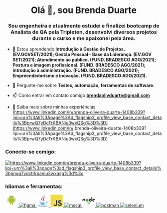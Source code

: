 <h1 align="center">Olá 👋, sou Brenda Duarte</h1>
<h3 align="center">Sou engenheira e atualmente estudei e finalizei bootcamp de Analista de QA pela Tripleten, desenvolvi diversos projetos durante o curso e me apaixonei pela área.</h3>

- 🌱 Estou aprendendo **Introdução à Gestão de Projetos. (EV.GOVSET/2021); Gestão Pessoal - Base da Liderança. (EV.GOV SET/2021); Atendimento ao público. (FUND. BRADESCO AGO/2021); Postura e imagem profissional. (FUND. BRADESCO AGO/2021); Introdução à administração. (FUND. BRADESCO AGO/2021); Empreendedorismo e inovação. (FUND. BRADESCO AGO/2021).**

- 💬 Pergunte-me sobre **Testes, automação, ferramentas de software.**

- 📫 Como entrar em contato comigo **brendaolivduarte@gmail.com**

- 📄 Saiba mais sobre minhas experiências [https://www.linkedin.com/in/brenda-oliveira-duarte-1408b339?lipi=urn%3Ali%3Apage%3Ad_flagship3_profile_view_base_contact_details%3BprwQ7yDcTrKBANiu3wxQSg%3D%3D](https://www.linkedin.com/in/ brenda-oliveira-duarte-1408b339?lipi=urn%3Ali%3Apage%3Ad_flagship3_profile_view_base_contact_details%3BprwQ7yDcTrKBANiu3wxQSg%3D%3D)

<h3 align="left">Conecte-se comigo:</h3>
<p align="left">
<a href="https://linkedin.com/in/https://www.linkedin.com/in/brenda-oliveira-duarte-1408b339?lipi=urn%3ali%3apage%3ad_flagship3_profile_view_base_contact_details%3bprwq7ydctrkbaniu3wxqsg%3d%3d" target ="blank"><img align="center" src="https://raw.githubusercontent.com/rahuldkjain/github-profile-readme-generator/master/src/images/icons/Social/linked-in-alt .svg" alt="https://www.linkedin.com/in/brenda-oliveira-duarte-1408b339?lipi=urn%3ali%3apage%3ad_flagship3_profile_view_base_contact_details%3bprwq7ydctrkbaniu3wxqsg%3d%3d" height="30" width="40" / ></a>
</p>

<h3 align="left">Idiomas e ferramentas:</h3>
<p align="left"> <a href="https://developer.android.com" target="_blank" rel="noreferrer"> <img src="https://raw.githubusercontent.com/devicons/devicon/master/icons/android/android-original-wordmark.svg" alt="android" width="40" height="40"/> </a> <a href="https://www.figma.com/" target="_blank" rel="noreferrer"> <img src="https://www.vectorlogo.zone/logos/figma/figma-icon.svg" alt="figma" width="40" height="40"/> </a> <a href="https://www.java.com" target="_blank" rel="noreferrer"> <img src="https://raw.githubusercontent.com/devicons/devicon/master/icons/java/java-original.svg" alt="java" width="40" height="40"/> </a> <a href="https://developer.mozilla.org/en-US/docs/Web/JavaScript" target="_blank" rel="noreferrer"> <img src="https://raw.githubusercontent.com/devicons/devicon/master/icons/javascript/javascript-original.svg" alt="javascript" width="40" height="40"/> </a> <a href="https://www.microsoft.com/en-us/sql-server" target="_blank" rel="noreferrer"> <img src="https://www.svgrepo.com/show/303229/microsoft-sql-server-logo.svg" alt="mssql" width="40" height="40"/> </a> <a href="https://nodejs.org" target="_blank" rel="noreferrer"> <img src="https://raw.githubusercontent.com/devicons/devicon/master/icons/nodejs/nodejs-original-wordmark.svg" alt="nodejs" width="40" height="40"/> </a> <a href="https://postman.com" target="_blank" rel="noreferrer"> <img src="https://www.vectorlogo.zone/logos/getpostman/getpostman-icon.svg" alt="postman" width="40" height="40"/> </a> <a href="https://www.selenium.dev" target="_blank" rel="noreferrer"> <img src="https://raw.githubusercontent.com/detain/svg-logos/780f25886640cef088af994181646db2f6b1a3f8/svg/selenium-logo.svg" alt="selenium" width="40" height="40"/> </a> </p>
